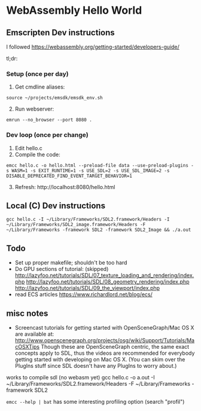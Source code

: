 # WebAssembly Hello World

## Emscripten Dev instructions

I followed https://webassembly.org/getting-started/developers-guide/

tl;dr:

### Setup (once per day)

1. Get cmdline aliases:
```
source ~/projects/emsdk/emsdk_env.sh
```
2. Run webserver:
```
emrun --no_browser --port 8080 .
```

### Dev loop (once per change)

1. Edit hello.c
2. Compile the code:
```
emcc hello.c -o hello.html --preload-file data --use-preload-plugins -s WASM=1 -s EXIT_RUNTIME=1 -s USE_SDL=2 -s USE_SDL_IMAGE=2 -s DISABLE_DEPRECATED_FIND_EVENT_TARGET_BEHAVIOR=1
```
3. Refresh:
http://localhost:8080/hello.html

## Local (C) Dev instructions

```
gcc hello.c -I ~/Library/Frameworks/SDL2.framework/Headers -I ~/Library/Frameworks/SDL2_image.framework/Headers -F ~/Library/Frameworks -framework SDL2 -framework SDL2_Image && ./a.out
```



## Todo

* Set up proper makefile; shouldn't be too hard
* Do GPU sections of tutorial: (skipped)
  http://lazyfoo.net/tutorials/SDL/07_texture_loading_and_rendering/index.php
  http://lazyfoo.net/tutorials/SDL/08_geometry_rendering/index.php
  http://lazyfoo.net/tutorials/SDL/09_the_viewport/index.php
* read ECS articles
  https://www.richardlord.net/blog/ecs/

## misc notes

 - Screencast tutorials for getting started with OpenSceneGraph/Mac OS X are
  available at:
  http://www.openscenegraph.org/projects/osg/wiki/Support/Tutorials/MacOSXTips
  Though these are OpenSceneGraph centric, the same exact concepts apply to
  SDL, thus the videos are recommended for everybody getting started with
  developing on Mac OS X. (You can skim over the PlugIns stuff since SDL
  doesn't have any PlugIns to worry about.)


works to compile sdl (no webasm yet)
  gcc hello.c -o a.out -I ~/Library/Frameworks/SDL2.framework/Headers -F ~/Library/Frameworks -framework SDL2

`emcc --help | bat` has some interesting profiling option (search "profil")
